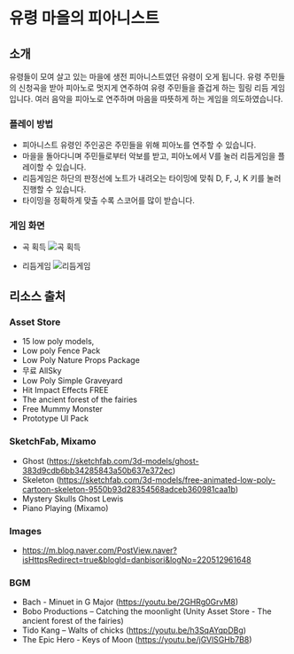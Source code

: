 # 유령 마을의 피아니스트
## 소개
 유령들이 모여 살고 있는 마을에 생전 피아니스트였던 유령이 오게 됩니다. 유령 주민들의 신청곡을 받아 피아노로 멋지게 연주하여 유령 주민들을 즐겁게 하는 힐링 리듬 게임입니다. 여러 음악을 피아노로 연주하며 마음을 따뜻하게 하는 게임을 의도하였습니다.
### 플레이 방법
 * 피아니스트 유령인 주인공은 주민들을 위해 피아노를 연주할 수 있습니다.
 * 마을을 돌아다니며 주민들로부터 악보를 받고, 피아노에서 V를 눌러 리듬게임을 플레이할 수 있습니다.
 * 리듬게임은 하단의 판정선에 노트가 내려오는 타이밍에 맞춰 D, F, J, K 키를 눌러 진행할 수 있습니다. 
 * 타이밍을 정확하게 맞출 수록 스코어를 많이 받습니다.

### 게임 화면
 * 곡 획득
![곡 획득](https://user-images.githubusercontent.com/45508494/177254448-9af59d50-a4a7-45c9-9ad1-0e92fa1647f4.gif)

 * 리듬게임
![리듬게임](https://user-images.githubusercontent.com/45508494/177254259-b9b722f8-5602-4e43-95c1-d7aee087f977.gif)



## 리소스 출처
### Asset Store 
  - 15 low poly models, 
  - Low poly Fence Pack
  - Low Poly Nature Props Package
  - 무료 AllSky
  - Low Poly Simple Graveyard
  - Hit Impact Effects FREE
  - The ancient forest of the fairies
  - Free Mummy Monster
  - Prototype UI Pack
### SketchFab, Mixamo
   - Ghost (https://sketchfab.com/3d-models/ghost-383d9cdb6bb34285843a50b637e372ec)
   - Skeleton (https://sketchfab.com/3d-models/free-animated-low-poly-cartoon-skeleton-9550b93d28354568adceb360981caa1b)
   - Mystery Skulls Ghost Lewis
   - Piano Playing (Mixamo)
### Images
   - https://m.blog.naver.com/PostView.naver?isHttpsRedirect=true&blogId=danbisori&logNo=220512961648

### BGM
   - Bach - Minuet in G Major (https://youtu.be/2GHRg0GrvM8)
   - Bobo Productions – Catching the moonlight (Unity Asset Store - The ancient forest of the fairies)
   - Tido Kang – Walts of chicks (https://youtu.be/h3SqAYqpDBg)
   - The Epic Hero - Keys of Moon (https://youtu.be/jGVlSGHb7B8)
